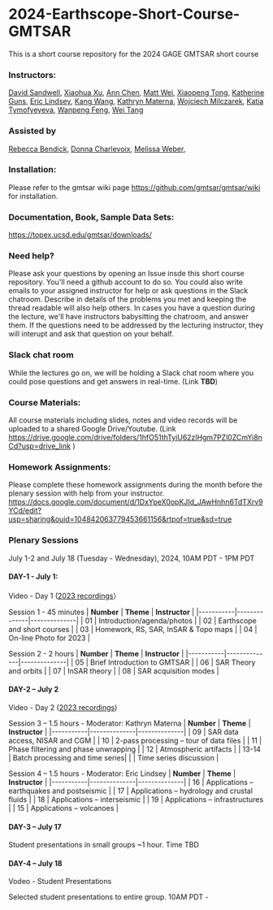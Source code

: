 # 2024-Earthscope-Short-Course-GMTSAR
This is a short course repository for the 2024 GAGE GMTSAR short course

### Instructors:
[David Sandwell](https://topex.ucsd.edu/sandwell/),
[Xiaohua Xu](https://faculty.ustc.edu.cn/xuxiaohua12/en/index.htm),
[Ann Chen](https://www.ae.utexas.edu/people/faculty/faculty-directory/chen),
[Matt Wei](https://weilaburi.wixsite.com/home),
[Xiaopeng Tong](https://scholar.google.com/citations?hl=en&user=pFj50-sAAAAJ),
[Katherine Guns](https://igpp.ucsd.edu/person/kguns),
[Eric Lindsey](https://www.planetmechanic.net/about-me),
[Kang Wang](http://seismo.berkeley.edu/~kwang/),
[Kathryn Materna](https://sites.google.com/view/kathrynmaterna/home),
[Wojciech Milczarek](https://wggg.pwr.edu.pl/en/employees/wojciech-milczarek),
[Katia Tymofyeyeva](https://igppweb.ucsd.edu/~etymofyeyeva/),
[Wanpeng Feng](https://www.researchgate.net/profile/Wanpeng-Feng),
[Wei Tang](https://dcxy.cumtb.edu.cn/info/1011/3827.htm)

### Assisted by
[Rebecca Bendick](https://www.earthscope.org/news/selection-ceo-bendick),
[Donna Charlevoix](https://www.earthscope.org/staff/donna-charlevoix),
[Melissa Weber](https://www.earthscope.org/staff/melissa-weber),


### Installation:
Please refer to the gmtsar wiki page https://github.com/gmtsar/gmtsar/wiki for installation.

### Documentation, Book, Sample Data Sets:
https://topex.ucsd.edu/gmtsar/downloads/

### Need help?
Please ask your questions by opening an Issue insde this short course repository. You'll need a github account to do so. You could also write emails to your assigned instructor for help or ask questions in the Slack chatroom. Describe in details of the problems you met and keeping the thread readable will also help others. In cases you have a question during the lecture, we'll have instructors babysitting the chatroom, and answer them. If the questions need to be addressed by the lecturing instructor, they will interupt and ask that question on your behalf.  

### Slack chat room
While the lectures go on, we will be holding a Slack chat room where you could pose questions and get answers in real-time. (Link **TBD**)

### Course Materials:
All course materials including slides, notes and video records will be uploaded to a shared Google Drive/Youtube. (Link https://drive.google.com/drive/folders/1hfO51thTyiU62zlHgm7PZl0ZCmYi8nCd?usp=drive_link )

### Homework Assignments:
Please complete these homework assignments during the month before the plenary session with help from your instructor. https://docs.google.com/document/d/1DxYpeX0opKJId_JAwHnhn6TdTXrv9YCd/edit?usp=sharing&ouid=104842063779453661156&rtpof=true&sd=true 

### Plenary Sessions
July 1-2 and July 18 (Tuesday - Wednesday), 2024, 10AM PDT - 1PM PDT 
#### DAY-1 -  July 1:
Video - Day 1 ([2023 recordings](https://youtu.be/ffc-xhPmVcA)）  

Session 1 - 45 minutes
| **Number** | **Theme** | **Instructor** |
|-----------|--------------|--------------|
| 01    | Introduction/agenda/photos |
| 02    | Earthscope and short courses |
| 03    | Homework, RS, SAR, InSAR & Topo maps |
| 04    | On-line Photo for 2023 |


Session 2 - 2 hours
| **Number** | **Theme** | **Instructor** |
|-----------|--------------|--------------|
| 05    | Brief Introduction to GMTSAR |
| 06    | SAR Theory and orbits |
| 07    | InSAR theory |
| 08    | SAR acquisition modes |


#### DAY-2 – July 2
Video - Day 2 ([2023 recordings](https://youtu.be/koESQD2DAdc)) 

Session 3 – 1.5 hours - Moderator: Kathryn Materna
| **Number** | **Theme** | **Instructor** |
|-----------|--------------|--------------|
| 09    | SAR data access, NISAR and CGM | 
| 10    | 2-pass processing – tour of data files | 
| 11    | Phase filtering and phase unwrapping |
| 12    | Atmospheric artifacts |
| 13-14 | Batch processing and time series| 
| | Time series discussion | 

Session 4 – 1.5 hours - Moderator: Eric Lindsey
| **Number** | **Theme** | **Instructor** |
|-----------|--------------|--------------|
| 16    | Applications – earthquakes and postseismic | 
| 17    | Applications – hydrology and crustal fluids | 
| 18    | Applications – interseismic | 
| 19    | Applications – infrastructures | 
| 15    | Applications – volcanoes | 

#### DAY-3 – July 17
Student presentations in small groups ~1 hour. Time TBD

#### DAY-4 – July 18
Vodeo - Student Presentations

Selected student presentations to entire group. 10AM PDT - 




